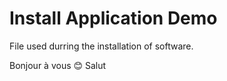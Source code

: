 # Install Application Demo
File used durring the installation of software.


Bonjour à vous 😊
Salut
